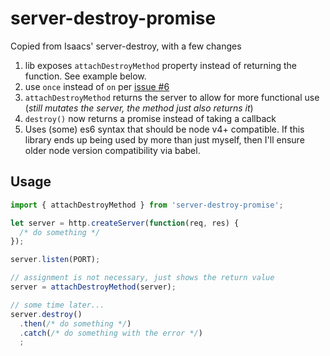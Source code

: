 # server-destroy-promise

Copied from Isaacs' server-destroy, with a few changes  
1. lib exposes `attachDestroyMethod` property instead of returning the function.  See example below.
2. use `once` instead of `on` per [issue #6](https://github.com/isaacs/server-destroy/issues/6)
3. `attachDestroyMethod` returns the server to allow for more functional use (*still mutates the server, the method just also returns it*)
4. `destroy()` now returns a promise instead of taking a callback
5. Uses (some) es6 syntax that should be node v4+ compatible.  If this library ends up
  being used by more than just myself, then I'll ensure older node version
  compatibility via babel.


## Usage

```js
import { attachDestroyMethod } from 'server-destroy-promise';

let server = http.createServer(function(req, res) {
  /* do something */
});

server.listen(PORT);

// assignment is not necessary, just shows the return value
server = attachDestroyMethod(server);

// some time later...
server.destroy()
  .then(/* do something */)
  .catch(/* do something with the error */)
  ;
```
